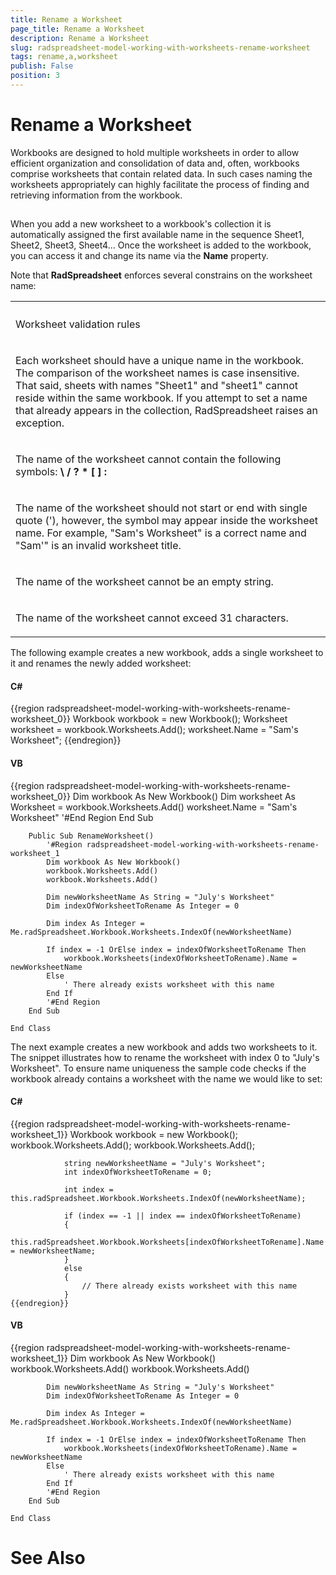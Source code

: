 ```yaml
---
title: Rename a Worksheet
page_title: Rename a Worksheet
description: Rename a Worksheet
slug: radspreadsheet-model-working-with-worksheets-rename-worksheet
tags: rename,a,worksheet
publish: False
position: 3
---
```


# Rename a Worksheet



Workbooks are designed to hold multiple worksheets in order to allow efficient organization and consolidation of data and, often, workbooks comprise worksheets
        that contain related data. In such cases naming the worksheets appropriately can highly facilitate the process of finding and retrieving information from
        the workbook.
      

## 

When you add a new worksheet to a workbook's collection it is automatically assigned the first available name in the sequence Sheet1, Sheet2, Sheet3,
          Sheet4… Once the worksheet is added to the workbook, you can access it and change its name via the __Name__ property.
        

Note that __RadSpreadsheet__ enforces several constrains on the worksheet name:
        
<table><th><tr><td>

Worksheet validation rules
                </td></tr></th><tr><td>

Each worksheet should have a unique name in the workbook. The comparison of the worksheet names is case insensitive. That said, sheets with names 
                "Sheet1" and "sheet1" cannot reside within the same workbook. If you attempt to set a name that already appears in the collection, 
                RadSpreadsheet raises an exception.
              </td></tr><tr><td>

The name of the worksheet cannot contain the following symbols: <b>\ / ? * [ ] :</b></td></tr><tr><td>

The name of the worksheet should not start or end with single quote ('), however, the symbol may appear inside the worksheet name. For example, 
                "Sam's Worksheet" is a correct name and "Sam'" is an invalid worksheet title.
              </td></tr><tr><td>

The name of the worksheet cannot be an empty string.
              </td></tr><tr><td>

The name of the worksheet cannot exceed 31 characters.
              </td></tr></table>

The following example creates a new workbook, adds a single worksheet to it and renames the newly added worksheet:
        

#### __C#__

{{region radspreadsheet-model-working-with-worksheets-rename-worksheet_0}}
	            Workbook workbook = new Workbook();
	            Worksheet worksheet = workbook.Worksheets.Add();
	            worksheet.Name = "Sam's Worksheet";
	{{endregion}}



#### __VB__

{{region radspreadsheet-model-working-with-worksheets-rename-worksheet_0}}
	        Dim workbook As New Workbook()
	        Dim worksheet As Worksheet = workbook.Worksheets.Add()
	        worksheet.Name = "Sam's Worksheet"
	        '#End Region
	    End Sub
	
	    Public Sub RenameWorksheet()
	        '#Region radspreadsheet-model-working-with-worksheets-rename-worksheet_1
	        Dim workbook As New Workbook()
	        workbook.Worksheets.Add()
	        workbook.Worksheets.Add()
	
	        Dim newWorksheetName As String = "July's Worksheet"
	        Dim indexOfWorksheetToRename As Integer = 0
	
	        Dim index As Integer = Me.radSpreadsheet.Workbook.Worksheets.IndexOf(newWorksheetName)
	
	        If index = -1 OrElse index = indexOfWorksheetToRename Then
	            workbook.Worksheets(indexOfWorksheetToRename).Name = newWorksheetName
	        Else
	            ' There already exists worksheet with this name
	        End If
	        '#End Region
	    End Sub
	
	End Class



The next example creates a new workbook and adds two worksheets to it. The snippet illustrates how to rename the worksheet with index 0 to "July's 
          Worksheet". To ensure name uniqueness the sample code checks if the workbook already contains a worksheet with the name we would like to set:
        

#### __C#__

{{region radspreadsheet-model-working-with-worksheets-rename-worksheet_1}}
	            Workbook workbook = new Workbook();
	            workbook.Worksheets.Add();
	            workbook.Worksheets.Add();
	
	            string newWorksheetName = "July's Worksheet";
	            int indexOfWorksheetToRename = 0;
	
	            int index = this.radSpreadsheet.Workbook.Worksheets.IndexOf(newWorksheetName);
	
	            if (index == -1 || index == indexOfWorksheetToRename)
	            {
	                this.radSpreadsheet.Workbook.Worksheets[indexOfWorksheetToRename].Name = newWorksheetName;
	            }
	            else
	            {
	                // There already exists worksheet with this name
	            }
	{{endregion}}



#### __VB__

{{region radspreadsheet-model-working-with-worksheets-rename-worksheet_1}}
	        Dim workbook As New Workbook()
	        workbook.Worksheets.Add()
	        workbook.Worksheets.Add()
	
	        Dim newWorksheetName As String = "July's Worksheet"
	        Dim indexOfWorksheetToRename As Integer = 0
	
	        Dim index As Integer = Me.radSpreadsheet.Workbook.Worksheets.IndexOf(newWorksheetName)
	
	        If index = -1 OrElse index = indexOfWorksheetToRename Then
	            workbook.Worksheets(indexOfWorksheetToRename).Name = newWorksheetName
	        Else
	            ' There already exists worksheet with this name
	        End If
	        '#End Region
	    End Sub
	
	End Class



# See Also
